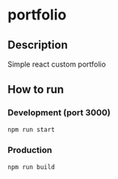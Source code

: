 # portfolio

## Description

Simple react custom portfolio

## How to run

### Development (port 3000)

```sh
npm run start
```

### Production

```sh
npm run build
```

